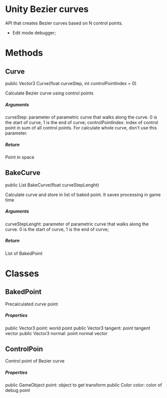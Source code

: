 # Unity Bezier curves
API that creates Bezier curves based on N control points.

- Edit mode debugger;


# Methods

## Curve
public Vector3 Curve(float curveStep, int controlPointIndex = 0)

Calculate Bezier curve using control points

##### Arguments
curveStep: parameter of parametric curve that walks along the curve. 0 is the start of curve, 1 is the end of curve;
controlPointIndex: index of control point in sum of all control points. For calculate whole curve, don't use this parameter.


##### Return
Point in space


## BakeCurve
public List<BakedPoint> BakeCurve(float curveStepLenght)

Calculate curve and store in list of baked point. It saves processing in game time

##### Arguments
curveStepLenght: parameter of parametric curve that walks along the curve. 0 is the start of curve, 1 is the end of curve;


##### Return
List of BakedPoint

# Classes

## BakedPoint
Precalculated curve point

##### Properties

public Vector3 point: world point
public Vector3 tangent: point tangent vector
public Vector3 normal: point normal vector


## ControlPoin
Control point of Bezier curve

##### Properties

public GameObject point: object to get transform
public Color color: color of debug point